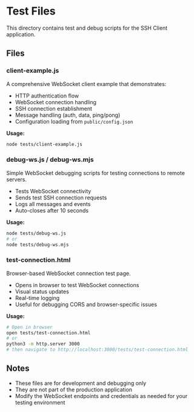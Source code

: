 # Test Files

This directory contains test and debug scripts for the SSH Client application.

## Files

### client-example.js
A comprehensive WebSocket client example that demonstrates:
- HTTP authentication flow
- WebSocket connection handling
- SSH connection establishment
- Message handling (auth, data, ping/pong)
- Configuration loading from `public/config.json`

**Usage:**
```bash
node tests/client-example.js
```

### debug-ws.js / debug-ws.mjs
Simple WebSocket debugging scripts for testing connections to remote servers.
- Tests WebSocket connectivity
- Sends test SSH connection requests
- Logs all messages and events
- Auto-closes after 10 seconds

**Usage:**
```bash
node tests/debug-ws.js
# or
node tests/debug-ws.mjs
```

### test-connection.html
Browser-based WebSocket connection test page.
- Opens in browser to test WebSocket connections
- Visual status updates
- Real-time logging
- Useful for debugging CORS and browser-specific issues

**Usage:**
```bash
# Open in browser
open tests/test-connection.html
# or
python3 -m http.server 3000
# then navigate to http://localhost:3000/tests/test-connection.html
```

## Notes

- These files are for development and debugging only
- They are not part of the production application
- Modify the WebSocket endpoints and credentials as needed for your testing environment


